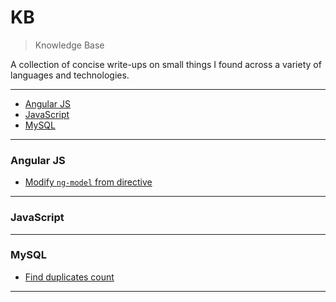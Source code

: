 # KB
> Knowledge Base

A collection of concise write-ups on small things I found across a
variety of languages and technologies.

---

* [Angular JS](#angularjs)
* [JavaScript](#javascript)
* [MySQL](#mysql)

---

### Angular JS
- [Modify `ng-model` from directive](angularjs/modify-ng-model-from-directive.md)

---

### JavaScript

---

### MySQL
- [Find duplicates count](mysql/find-duplicates-count.md)

---
